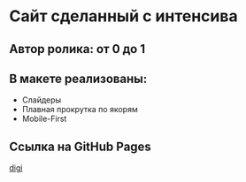 # Cайт сделанный с интенсива 
## Автор ролика: от 0 до 1

## В макете реализованы:
* Слайдеры
* Плавная прокрутка по якорям
* Mobile-First

## Ссылка на GitHub Pages
[digi](https://slawaslawa.github.io/digi-mobile-first/)
